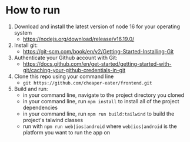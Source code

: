 # How to run

1. Download and install the latest version of node 16 for your operating system
    - https://nodejs.org/download/release/v16.19.0/
2. Install git:
    - https://git-scm.com/book/en/v2/Getting-Started-Installing-Git
3. Authenticate your Github account with Git:
    - https://docs.github.com/en/get-started/getting-started-with-git/caching-your-github-credentials-in-git
4. Clone this repo using your command line
    - `git https://github.com/cheaper-eater/frontend.git`
5. Build and run:
    - in your command line, navigate to the project directory you cloned
    - in your command line, run `npm install` to install all of the project dependencies
    - in your command line, run `npm run build:tailwind` to build the project's talwind classes
    - run with `npm run web|ios|android` where `web|ios|android` is the platform you want to run the app on
